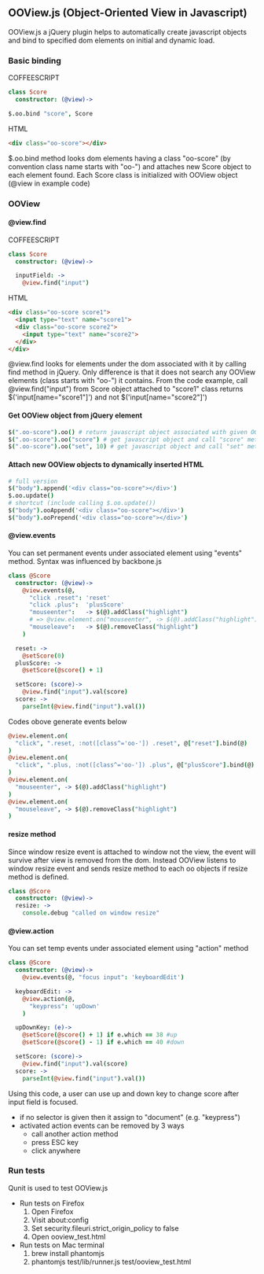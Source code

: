 ## OOView.js (Object-Oriented View in Javascript)
OOView.js a jQuery plugin helps to automatically create javascript objects
and bind to specified dom elements on initial and dynamic load.

### Basic binding
COFFEESCRIPT
```coffeescript
class Score
  constructor: (@view)->

$.oo.bind "score", Score
```
HTML
```html
<div class="oo-score"></div>
```
$.oo.bind method looks dom elements having a class "oo-score"
(by convention class name starts with "oo-") and attaches new Score object
to each element found.
Each Score class is initialized with OOView object (@view in example code)

### OOView
#### @view.find
COFFEESCRIPT
```coffeescript
class Score
  constructor: (@view)->

  inputField: ->
    @view.find("input")
```
HTML
```html
<div class="oo-score score1">
  <input type="text" name="score1">
  <div class="oo-score score2">
    <input type="text" name="score2">
  </div>
</div>
```
@view.find looks for elements under the dom associated with it by calling
find method in jQuery. Only difference is that it does not search any OOView
elements (class starts with "oo-") it contains.
From the code example, call @view.find("input") from Score object attached to
"score1" class returns $('input[name="score1"]') and not $('input[name="score2"]')

#### Get OOView object from jQuery element
```coffeescript
$(".oo-score").oo() # return javascript object associated with given OOView element
$(".oo-score").oo("score") # get javascript object and call "score" method
$(".oo-score").oo("set", 10) # get javascript object and call "set" method with one argument
```

#### Attach new OOView objects to dynamically inserted HTML
```coffeescript
# full version
$("body").append('<div class="oo-score"></div>')
$.oo.update()
# shortcut (include calling $.oo.update())
$("body").ooAppend('<div class="oo-score"></div>')
$("body").ooPrepend('<div class="oo-score"></div>')
```

#### @view.events
You can set permanent events under associated element using "events" method.
Syntax was influenced by backbone.js
```coffeescript
class @Score
  constructor: (@view)->
    @view.events(@,
      "click .reset": 'reset'
      "click .plus":  'plusScore'
      "mouseenter":   -> $(@).addClass("highlight")
      # => @view.element.on("mouseenter", -> $(@).addClass("highlight"))
      "mouseleave":   -> $(@).removeClass("highlight")
    )

  reset: ->
    @setScore(0)
  plusScore: ->
    @setScore(@score() + 1)

  setScore: (score)->
    @view.find("input").val(score)
  score: ->
    parseInt(@view.find("input").val())
```
Codes obove generate events below
```coffeescript
@view.element.on(
  "click", ".reset, :not([class^='oo-']) .reset", @["reset"].bind(@)
)
@view.element.on(
  "click", ".plus, :not([class^='oo-']) .plus", @["plusScore"].bind(@)
)
@view.element.on(
  "mouseenter", -> $(@).addClass("highlight")
)
@view.element.on(
  "mouseleave", -> $(@).removeClass("highlight")
)
```

#### resize method
Since window resize event is attached to window not the view,
the event will survive after view is removed from the dom.
Instead OOView listens to window resize event and sends resize method to
each oo objects if resize method is defined.
```coffeescript
class @Score
  constructor: (@view)->
  resize: ->
    console.debug "called on window resize"
```

#### @view.action
You can set temp events under associated element using "action" method
```coffeescript
class @Score
  constructor: (@view)->
    @view.events(@, "focus input": 'keyboardEdit')

  keyboardEdit: ->
    @view.action(@,
      "keypress": 'upDown'
    )

  upDownKey: (e)->
    @setScore(@score() + 1) if e.which == 38 #up
    @setScore(@score() - 1) if e.which == 40 #down

  setScore: (score)->
    @view.find("input").val(score)
  score: ->
    parseInt(@view.find("input").val())
```
Using this code, a user can use up and down key to change score
after input field is focused.
* if no selector is given then it assign to "document" (e.g. "keypress")
* activated action events can be removed by 3 ways
  * call another action method
  * press ESC key
  * click anywhere

### Run tests
Qunit is used to test OOView.js
* Run tests on Firefox
  1. Open Firefox
  2. Visit about:config
  3. Set security.fileuri.strict_origin_policy to false
  4. Open ooview_test.html
* Run tests on Mac terminal
  1. brew install phantomjs
  2. phantomjs test/lib/runner.js test/ooview_test.html


